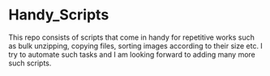 # Handy_Scripts

This repo consists of scripts that come in handy for repetitive works such as bulk unzipping, copying files, sorting images according to their size etc. I try to automate such tasks and I am looking forward to adding many more such scripts.
